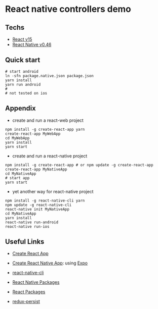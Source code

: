 # React native controllers demo

## Techs
- [React v15](https://facebook.github.io/react/)
- [React Native v0.46](https://facebook.github.io/react-native/)


## Quick start
```
# start android
ln -sfn package.native.json package.json
yarn install
yarn run android
#
# not tested on ios
```

## Appendix
- create and run a react-web project
```
npm install -g create-react-app yarn
create-react-app MyWebApp
cd MyWebApp
yarn install
yarn start
```
- create and run a react-native project
```
npm install -g create-react-app # or npm update -g create-react-app
create-react-app MyNativeApp
cd MyNativeApp
# start app
yarn start
```
- yet another way for react-native project
```
npm install -g react-native-cli yarn
npm update -g react-native-cli
react-native init MyNativeApp
cd MyNativeApp
yarn install
react-native run-android
react-native run-ios
```


## Useful Links
- [Create React App](https://github.com/facebookincubator/create-react-app)
- [Create React Native App](https://github.com/react-community/create-react-native-app): using [Expo](https://expo.io/)
- [react-native-cli](https://github.com/facebook/react-native)

- [React Native Packages](https://js.coach/react-native)
- [React Packages](https://js.coach/react)

- [redux-persist](https://github.com/rt2zz/redux-persist)
